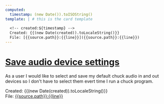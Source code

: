 ```yaml
---
computed:
  timestamp: (new Date()).toISOString()
template: | # this is the card template
  
  <!-- created:${timestamp} -->  
  Created: {{(new Date(created)).toLocaleString()}}  
  File: [{{source.path}}:{{line}}]({{source.path}}:{{line}})
---
```


# [Save audio device settings](#TODO:10)
As a user I would like to select and save my default chuck audio in and out devices so I don't have to select them evert time I run a chuck program.
<!-- created:2020-03-01T21:14:52.679Z +story -->  
Created: {{(new Date(created)).toLocaleString()}}  
File: [{{source.path}}:{{line}}]({{source.path}}:{{line}})

